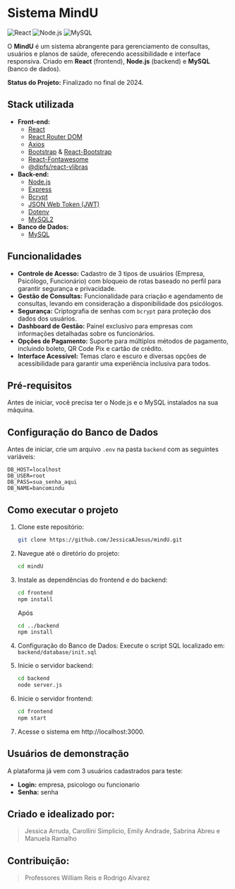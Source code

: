# Sistema MindU
![React](https://img.shields.io/badge/Front--end-React-blue)
![Node.js](https://img.shields.io/badge/Back--end-Node.js-green)
![MySQL](https://img.shields.io/badge/Database-MySQL-orange)

O **MindU** é um sistema abrangente para gerenciamento de consultas, usuários e planos de saúde, oferecendo acessibilidade e interface responsiva. Criado em **React** (frontend), **Node.js** (backend) e **MySQL** (banco de dados).

**Status do Projeto:** Finalizado no final de 2024.

## Stack utilizada

-   **Front-end:**
    -   [React](https://react.dev/)
    -   [React Router DOM](https://reactrouter.com/en/main)
    -   [Axios](https://axios-http.com/)
    -   [Bootstrap](https://getbootstrap.com/) & [React-Bootstrap](https://react-bootstrap.netlify.app/)
    -   [React-Fontawesome](https://fontawesome.com/v5/docs/web/use-with/react)
    -   [@djpfs/react-vlibras](https://www.npmjs.com/package/@djpfs/react-vlibras)
-   **Back-end:**
    -   [Node.js](https://nodejs.org/en/)
    -   [Express](https://expressjs.com/)
    -   [Bcrypt](https://www.npmjs.com/package/bcrypt)
    -   [JSON Web Token (JWT)](https://www.npmjs.com/package/jsonwebtoken)
    -   [Dotenv](https://www.npmjs.com/package/dotenv)
    -   [MySQL2](https://www.npmjs.com/package/mysql2)
-   **Banco de Dados:**
    -   [MySQL](https://www.mysql.com/)

## Funcionalidades

- **Controle de Acesso:** Cadastro de 3 tipos de usuários (Empresa, Psicólogo, Funcionário) com bloqueio de rotas baseado no perfil para garantir segurança e privacidade.
- **Gestão de Consultas:** Funcionalidade para criação e agendamento de consultas, levando em consideração a disponibilidade dos psicólogos.
- **Segurança:** Criptografia de senhas com `bcrypt` para proteção dos dados dos usuários.
- **Dashboard de Gestão:** Painel exclusivo para empresas com informações detalhadas sobre os funcionários.
- **Opções de Pagamento:** Suporte para múltiplos métodos de pagamento, incluindo boleto, QR Code Pix e cartão de crédito.
- **Interface Acessível:** Temas claro e escuro e diversas opções de acessibilidade para garantir uma experiência inclusiva para todos.

## Pré-requisitos

Antes de iniciar, você precisa ter o Node.js e o MySQL instalados na sua máquina.

## Configuração do Banco de Dados

Antes de iniciar, crie um arquivo `.env` na pasta `backend` com as seguintes variáveis:

```env
DB_HOST=localhost
DB_USER=root
DB_PASS=sua_senha_aqui
DB_NAME=bancomindu
```

## Como executar o projeto

1. Clone este repositório:

   ```bash
   git clone https://github.com/JessicaAJesus/mindU.git

   ```

2. Navegue até o diretório do projeto:
   ```bash
   cd mindU
   ```

3. Instale as dependências do frontend e do backend:
   ```bash
   cd frontend
   npm install
   ```
   Após
   ```bash
   cd ../backend
   npm install
   ```

4. Configuração do Banco de Dados:
Execute o script SQL localizado em:
   `backend/database/init.sql`
   

5. Inicie o servidor backend:
   ```bash
   cd backend
   node server.js
   ```

6. Inicie o servidor frontend:
   ```bash
   cd frontend
   npm start
   ```

7. Acesse o sistema em http://localhost:3000.

## Usuários de demonstração
A plataforma já vem com 3 usuários cadastrados para teste:

- **Login:** empresa, psicologo ou funcionario
- **Senha:** senha

## Criado e idealizado por:
> Jessica Arruda, Carollini Simplicio, Emily Andrade, Sabrina Abreu e Manuela Ramalho

## Contribuição:
>  Professores William Reis e Rodrigo Alvarez